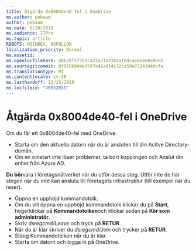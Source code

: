 ```yaml
---
title: Åtgärda 0x8004de40-fel i OneDrive
ms.author: pebaum
author: pebaum
ms.date: 6/20/2019
ms.audience: ITPro
ms.topic: article
ROBOTS: NOINDEX, NOFOLLOW
localization_priority: Normal
ms.assetid: ''
ms.openlocfilehash: 48b29f57763ca22a71a23b2afddcac0e8e8a95db
ms.sourcegitcommit: 0f0186044a3597e42ad14c32ca58e7224344dcfa
ms.translationtype: MT
ms.contentlocale: sv-SE
ms.lasthandoff: 12/15/2019
ms.locfileid: "40052055"
---
```

# <a name="fix-0x8004de40-error-in-onedrive"></a>Åtgärda 0x8004de40-fel i OneDrive

Om du får ett 0x8004de40-fel med OneDrive:

- Starta om den aktuella datorn när du är ansluten till din Acitve Directory-domän.
- Om en omstart inte löser problemet, ta bort kopplingen och Anslut din enhet från Azure AD. 

**Du bör**vara i företagsnätverket när du utför dessa steg. Utför inte de här stegen när du inte kan ansluta till företagets infrastruktur (till exempel när du reser). 

- Öppna en upphöjd kommandotolk. 
- Om du vill öppna en upphöjd kommandotolk klickar du på **Start**, högerklickar på **Kommandotolken**och klickar sedan på **Kör som administratör**.
- Skriv *dsregcmd/Leave* och tryck på **RETUR**.
- När du är klar skriver du *dsregcmd/Join* och trycker på **RETUR**.
- Stäng Kommandotolken när du är klar.
- Starta om datorn och logga in på OneDrive.